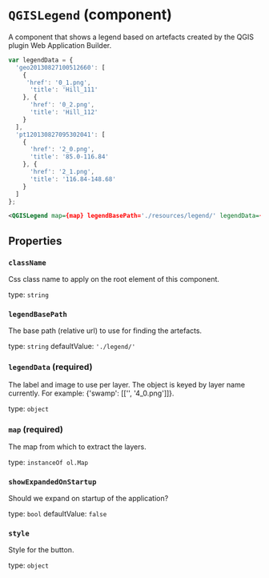 `QGISLegend` (component)
========================

A component that shows a legend based on artefacts created by the QGIS plugin Web Application Builder.

```javascript
var legendData = {
  'geo20130827100512660': [
    {
     'href': '0_1.png',
      'title': 'Hill_111'
    }, {
      'href': '0_2.png',
      'title': 'Hill_112'
    }
  ],
  'pt120130827095302041': [
    {
      'href': '2_0.png',
      'title': '85.0-116.84'
    }, {
      'href': '2_1.png',
      'title': '116.84-148.68'
    }
  ]
};
```

```xml
<QGISLegend map={map} legendBasePath='./resources/legend/' legendData={legendData} pullRight/>
```

Properties
----------

### `className`

Css class name to apply on the root element of this component.

type: `string`



### `legendBasePath`

The base path (relative url) to use for finding the artefacts.

type: `string`
defaultValue: `'./legend/'`


### `legendData` (required)

The label and image to use per layer. The object is keyed by layer name currently. For example: {'swamp': [['', '4_0.png']]}.

type: `object`


### `map` (required)

The map from which to extract the layers.

type: `instanceOf ol.Map`


### `showExpandedOnStartup`

Should we expand on startup of the application?

type: `bool`
defaultValue: `false`


### `style`

Style for the button.

type: `object`

